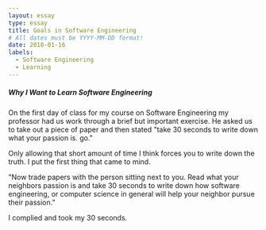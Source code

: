 ```yaml
---
layout: essay
type: essay
title: Goals in Software Engineering
# All dates must be YYYY-MM-DD format!
date: 2018-01-16
labels:
  - Software Engineering
  - Learning
---
```


##### Why I Want to Learn Software Engineering #####

On the first day of class for my course on Software Engineering my professor had us work through a brief but important exercise. He asked us to take out a piece of paper and then stated "take 30 seconds to write down what your passion is. go." 

Only allowing that short amount of time I think forces you to write down the truth. I put the first thing that came to mind.

"Now trade papers with the person sitting next to you. Read what your neighbors passion is and take 30 seconds to write down how software engineering, or computer science in general will help your neighbor pursue their passion." 

I complied and took my 30 seconds. 

